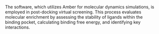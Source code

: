 The software, which utilizes Amber for molecular dynamics simulations, is employed in post-docking virtual screening. This process evaluates molecular enrichment by assessing the stability of ligands within the binding pocket, calculating binding free energy, and identifying key interactions.
